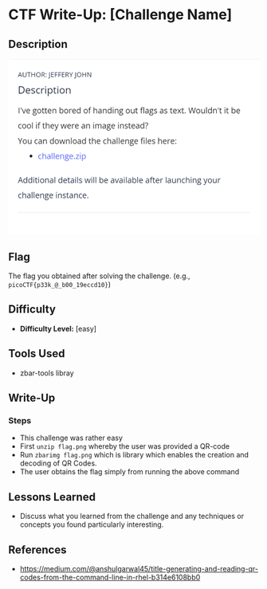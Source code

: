 # CTF Write-Up: [Challenge Name]

## Description
![alt text](image.png)

## Flag
The flag you obtained after solving the challenge. (e.g., `picoCTF{p33k_@_b00_19eccd10}`)

## Difficulty
- **Difficulty Level:** [easy]

## Tools Used
- zbar-tools libray
## Write-Up

### Steps
- This challenge was rather easy
- First `unzip flag.png` whereby the user was provided a QR-code
- Run `zbarimg flag.png` which is library which enables the creation and decoding of QR Codes. 
- The user obtains the flag simply from running the above command

## Lessons Learned
- Discuss what you learned from the challenge and any techniques or concepts you found particularly interesting.

## References
- https://medium.com/@anshulgarwal45/title-generating-and-reading-qr-codes-from-the-command-line-in-rhel-b314e6108bb0
